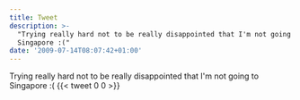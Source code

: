 ```yaml
---
title: Tweet
description: >-
  "Trying really hard not to be really disappointed that I'm not going to
  Singapore :("
date: '2009-07-14T08:07:42+01:00'
---
```

Trying really hard not to be really disappointed that I'm not going to Singapore :(
      {{< tweet 0 0 >}}
    
